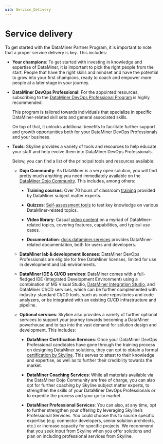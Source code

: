 ```yaml
---
uid: Service_Delivery
---
```


# Service delivery

To get started with the DataMiner Partner Program, it is important to note that a proper service delivery is key. This includes:

- **Your champions**: To get started with investing in knowledge and expertise of DataMiner, it is important to pick the right people from the start: People that have the right skills and mindset and have the potential to grow into your first champions, ready to coach and empower more people at a later stage in your journey.

- **DataMiner DevOps Professional**: For the appointed resources, subscribing to the [DataMiner DevOps Professional Program](https://community.dataminer.services/dataminer-devops-professional-program/) is highly recommended.

  This program is tailored towards individuals that specialize in specific DataMiner-related skill sets and general associated skills.

  On top of that, it unlocks additional benefits to facilitate further support and growth opportunities both for your DataMiner DevOps Professionals and your business.

- **Tools**: Skyline provides a variety of tools and resources to help educate your staff and help evolve them into DataMiner DevOps Professionals.

  Below, you can find a list of the principal tools and resources available:

  - **Dojo Community**: As DataMiner is a very open solution, you will find pretty much anything you need immediately available on the [DataMiner Dojo Community](https://community.dataminer.services). This includes, among others:

    - **Training courses**: Over 70 hours of classroom [training](https://community.dataminer.services/learning/courses/) provided by DataMiner subject matter experts.

    - **Quizzes**: [Self-assessment tools](https://community.dataminer.services/learning/quizzes/) to test key knowledge on various DataMiner-related topics.

    - **Video library**: Casual [video content](https://community.dataminer.services/videos/) on a myriad of DataMiner-related topics, covering features, capabilities, and typical use cases.

    - **Documentation**: [docs.dataminer.services](xref:docs_dataminer_services) provides DataMiner-related documentation, both for users and developers.

  - **DataMiner lab & development licenses**: DataMiner DevOps Professionals are eligible for free DataMiner licenses, limited for use in development and lab environments.

  - **DataMiner IDE & CI/CD services**: DataMiner comes with a full-fledged IDE (Integrated Development Environment) using a combination of MS Visual Studio, [DataMiner Integration Studio](xref:DIS), and DataMiner CI/CD services, which can be further complemented with industry-standard CI/CD tools, such as code repositories and code analyzers, or be integrated with an existing CI/CD infrastructure and pipeline.

  - **Optional services**: Skyline also provides a variety of further optional services to support your journey towards becoming a DataMiner powerhouse and to tap into the vast demand for solution design and development. This includes:

    - **DataMiner Certification Services**: Once your DataMiner DevOps Professional candidates have gone through the training process on designing DataMiner solutions, they can opt to obtain a formal [certification by Skyline](xref:Overview_Training_certification). This serves to attest to their knowledge and expertise, as well as to further their credibility towards the market.

    - **DataMiner Coaching Services**: While all materials available via the DataMiner Dojo Community are free of charge, you can also opt for further coaching by Skyline subject matter experts, to strengthen the skills of your DataMiner DevOps Professionals or to expedite the process and your go-to market.

    - **DataMiner Professional Services**: You can also, at any time, opt to further strengthen your offering by leveraging Skyline’s Professional Services. You could choose this to source specific expertise (e.g. connector developers, senior solution architects, etc.) or increase capacity for specific projects. We recommend that you seek input from Skyline when you offer solutions and plan on including professional services from Skyline.
